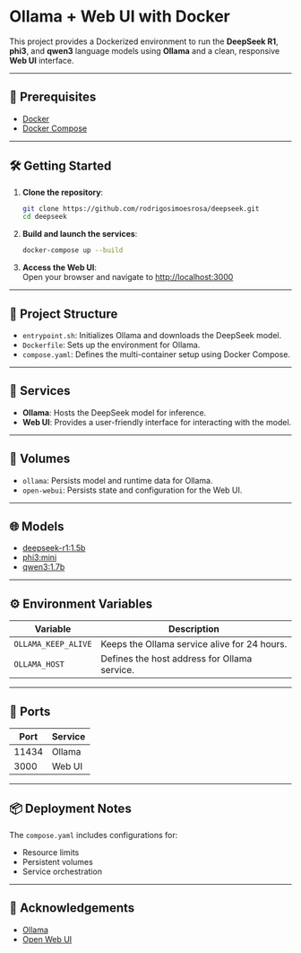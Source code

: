 # Ollama + Web UI with Docker

This project provides a Dockerized environment to run the **DeepSeek R1**, **phi3**, and **qwen3** language models using **Ollama** and a clean, responsive **Web UI** interface.

---

## 🚀 Prerequisites

- [Docker](https://www.docker.com/)
- [Docker Compose](https://docs.docker.com/compose/)

---

## 🛠 Getting Started

1. **Clone the repository**:
   ```bash
   git clone https://github.com/rodrigosimoesrosa/deepseek.git
   cd deepseek
   ```

2. **Build and launch the services**:
   ```bash
   docker-compose up --build
   ```

3. **Access the Web UI**:  
   Open your browser and navigate to [http://localhost:3000](http://localhost:3000)

---

## 📁 Project Structure

- `entrypoint.sh`: Initializes Ollama and downloads the DeepSeek model.
- `Dockerfile`: Sets up the environment for Ollama.
- `compose.yaml`: Defines the multi-container setup using Docker Compose.

---

## 🧩 Services

- **Ollama**: Hosts the DeepSeek model for inference.
- **Web UI**: Provides a user-friendly interface for interacting with the model.

---

## 💾 Volumes

- `ollama`: Persists model and runtime data for Ollama.
- `open-webui`: Persists state and configuration for the Web UI.

---

## 🌐 Models

- [deepseek-r1:1.5b](https://ollama.com/library/deepseek-r1:1.5b)
- [phi3:mini](https://ollama.com/library/phi3:mini)
- [qwen3:1.7b](https://ollama.com/library/qwen3:1.7b)

---

## ⚙️ Environment Variables

| Variable           | Description                                    |
|--------------------|------------------------------------------------|
| `OLLAMA_KEEP_ALIVE` | Keeps the Ollama service alive for 24 hours.  |
| `OLLAMA_HOST`       | Defines the host address for Ollama service.  |

---

## 🔌 Ports

| Port  | Service    |
|-------|------------|
| 11434 | Ollama     |
| 3000  | Web UI     |

---

## 📦 Deployment Notes

The `compose.yaml` includes configurations for:
- Resource limits
- Persistent volumes
- Service orchestration

---

## 🙏 Acknowledgements

- [Ollama](https://ollama.com/)
- [Open Web UI](https://github.com/open-webui/open-webui)